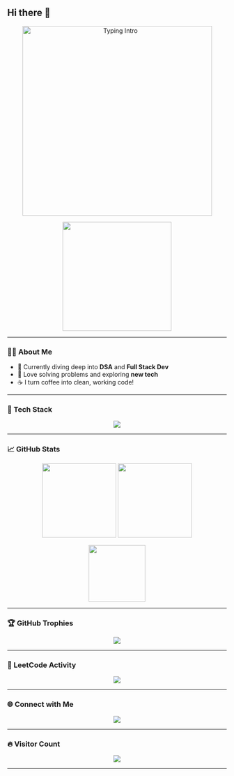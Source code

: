 ## Hi there 👋

<!--
**hirenrc04/hirenrc04** is a ✨ _special_ ✨ repository because its `README.md` (this file) appears on your GitHub profile.

Here are some ideas to get you started:

- 🔭 I’m currently working on ...
- 🌱 I’m currently learning ...
- 👯 I’m looking to collaborate on ...
- 🤔 I’m looking for help with ...
- 💬 Ask me about ...
- 📫 How to reach me: ...
- 😄 Pronouns: ...
- ⚡ Fun fact: ...
-->
<!-- Typing Intro Section -->
<p align="center">
  <img src="https://github.com/hirenrc04/hirenrc04/blob/main/typing.gif?raw=true" alt="Typing Intro" width="435" />
</p>

<p align="center">
  <img src="https://media.giphy.com/media/qgQUggAC3Pfv687qPC/giphy.gif" width="250" height="250" />
</p>

---

### 👨‍💻 About Me

- 🌱 Currently diving deep into **DSA** and **Full Stack Dev**
- 🧠 Love solving problems and exploring **new tech**
- ☕ I turn coffee into clean, working code!

---

### 🧰 Tech Stack

<p align="center">
  <img src="https://skillicons.dev/icons?i=cpp,js,html,css,react,nodejs,express,mysql,mongodb,git,github,tailwind,python" />
</p>

---

### 📈 GitHub Stats

<p align="center">
  <img src="https://github-readme-stats.vercel.app/api?username=hirenrc04&theme=radical&show_icons=true&count_private=true&cache_seconds=1800" height="170"/>
  <img src="https://github-readme-streak-stats.vercel.app/?user=hirenrc04&theme=radical&cache_seconds=1800" height="170"/>
</p>

<p align="center">
  <img src="https://github-readme-stats.vercel.app/api/top-langs/?username=hirenrc04&layout=compact&theme=radical&cache_seconds=1800" height="130"/>
</p>

---

### 🏆 GitHub Trophies

<p align="center">
  <img src="https://github-profile-trophy.vercel.app/?username=hirenrc04&theme=radical&margin-w=10&no-bg=true&no-frame=true"/>
</p>

---

### 🧠 LeetCode Activity

<p align="center">
  <img src="https://leetcard.jacoblin.cool/Hiren_045?theme=dark&font=Karma&ext=contest" />
</p>

---

### 🌐 Connect with Me

<p align="center">
  <a href="https://www.linkedin.com/in/hiren-chaudhary" target="_blank">
    <img src="https://img.shields.io/badge/LinkedIn-%230077B5.svg?style=for-the-badge&logo=linkedin&logoColor=white" />
  </a>
</p>

---

### 🔥 Visitor Count

<p align="center">
  <img src="https://profile-counter.glitch.me/hiranrc04/count.svg" />
</p>

---


<!-- Made with ❤️ by Krish | Powered by GPRM -->
